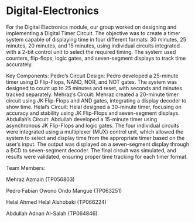 # Digital-Electronics
For the Digital Electronics module, our group worked on designing and implementing a Digital Timer Circuit. The objective was to create a timer system capable of displaying time in four different formats: 30 minutes, 25 minutes, 20 minutes, and 15 minutes, using individual circuits integrated with a 2-bit control unit to select the required timing. The system used counters, flip-flops, logic gates, and seven-segment displays to track time accurately.

Key Components:
Pedro’s Circuit Design: Pedro developed a 25-minute timer using D Flip-Flops, NAND, NOR, and NOT gates. The system was designed to count up to 25 minutes and reset, with seconds and minutes tracked separately.
Mehraz’s Circuit: Mehraz created a 20-minute timer circuit using JK Flip-Flops and AND gates, integrating a display decoder to show time.
Helal’s Circuit: Helal designed a 30-minute timer, focusing on accuracy and stability using JK Flip-Flops and seven-segment displays.
Abdullah’s Circuit: Abdullah developed a 15-minute timer using asynchronous JK Flip-Flops and logic gates.
The four individual circuits were integrated using a multiplexer (MUX) control unit, which allowed the system to select and display time from the appropriate timer based on the user’s input. The output was displayed on a seven-segment display through a BCD to seven-segment decoder. The final circuit was simulated, and results were validated, ensuring proper time tracking for each timer format.

Team Members:

Mehraz Azmain (TP056803)

Pedro Fabian Owono Ondo Mangue (TP063251)

Helal Ahmed Helal Alshobaki (TP066224)

Abdullah Adnan Al-Salah (TP064846)​

